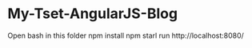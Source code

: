 # My-Tset-AngularJS-Blog

Open bash in this folder
npm install
npm starl
run http://localhost:8080/
